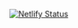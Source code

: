 
[![Netlify Status](https://api.netlify.com/api/v1/badges/5c070f69-70b2-42c6-a0f2-d51104c77479/deploy-status)](https://app.netlify.com/sites/engineer-blog/deploys)

